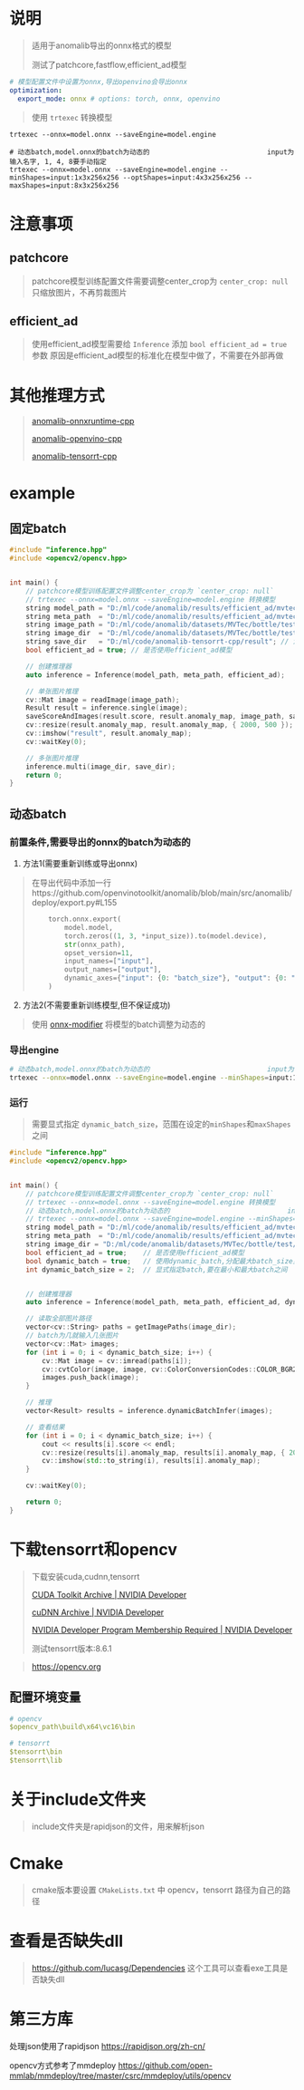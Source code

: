 # 说明

> 适用于anomalib导出的onnx格式的模型
>
> 测试了patchcore,fastflow,efficient_ad模型

```yaml
# 模型配置文件中设置为onnx,导出openvino会导出onnx
optimization:
  export_mode: onnx # options: torch, onnx, openvino
```

> 使用 `trtexec` 转换模型

```shell
trtexec --onnx=model.onnx --saveEngine=model.engine

# 动态batch,model.onnx的batch为动态的                             input为输入名字, 1, 4, 8要手动指定
trtexec --onnx=model.onnx --saveEngine=model.engine --minShapes=input:1x3x256x256 --optShapes=input:4x3x256x256 --maxShapes=input:8x3x256x256
```

# 注意事项

## patchcore
> patchcore模型训练配置文件需要调整center_crop为 `center_crop: null`
> 只缩放图片，不再剪裁图片
>

## efficient_ad

> 使用efficient_ad模型需要给 `Inference` 添加 `bool efficient_ad = true`参数
> 原因是efficient_ad模型的标准化在模型中做了，不需要在外部再做
> 

# 其他推理方式

> [anomalib-onnxruntime-cpp](https://github.com/NagatoYuki0943/anomalib-onnxruntime-cpp)
>
> [anomalib-openvino-cpp](https://github.com/NagatoYuki0943/anomalib-openvino-cpp)
>
> [anomalib-tensorrt-cpp](https://github.com/NagatoYuki0943/anomalib-tensorrt-cpp)

# example

## 固定batch

```C++
#include "inference.hpp"
#include <opencv2/opencv.hpp>


int main() {
    // patchcore模型训练配置文件调整center_crop为 `center_crop: null`
    // trtexec --onnx=model.onnx --saveEngine=model.engine 转换模型
    string model_path = "D:/ml/code/anomalib/results/efficient_ad/mvtec/bottle/run/weights/openvino/model.engine";
    string meta_path  = "D:/ml/code/anomalib/results/efficient_ad/mvtec/bottle/run/weights/openvino/metadata.json";
    string image_path = "D:/ml/code/anomalib/datasets/MVTec/bottle/test/broken_large/000.png";
    string image_dir  = "D:/ml/code/anomalib/datasets/MVTec/bottle/test/broken_large";
    string save_dir   = "D:/ml/code/anomalib-tensorrt-cpp/result"; // 注意目录不会自动创建,要手动创建才会保存
    bool efficient_ad = true; // 是否使用efficient_ad模型

    // 创建推理器
    auto inference = Inference(model_path, meta_path, efficient_ad);

    // 单张图片推理
    cv::Mat image = readImage(image_path);
    Result result = inference.single(image);
    saveScoreAndImages(result.score, result.anomaly_map, image_path, save_dir);
    cv::resize(result.anomaly_map, result.anomaly_map, { 2000, 500 });
    cv::imshow("result", result.anomaly_map);
    cv::waitKey(0);

    // 多张图片推理
    inference.multi(image_dir, save_dir);
    return 0;
}
```

## 动态batch

### 前置条件,需要导出的onnx的batch为动态的

1. 方法1(需要重新训练或导出onnx)

> ​	在导出代码中添加一行https://github.com/openvinotoolkit/anomalib/blob/main/src/anomalib/deploy/export.py#L155
>
> ```python
>     torch.onnx.export(
>         model.model,
>         torch.zeros((1, 3, *input_size)).to(model.device),
>         str(onnx_path),
>         opset_version=11,
>         input_names=["input"],
>         output_names=["output"],
>         dynamic_axes={"input": {0: "batch_size"}, "output": {0: "batch_size"}} # add this line to support dynamic batch
>     )
> ```

2. 方法2(不需要重新训练模型,但不保证成功)

> 使用 [onnx-modifier](https://github.com/ZhangGe6/onnx-modifier) 将模型的batch调整为动态的

### 导出engine

```sh
# 动态batch,model.onnx的batch为动态的                             input为输入名字, 1, 4, 8要手动指定,256为输出尺寸
trtexec --onnx=model.onnx --saveEngine=model.engine --minShapes=input:1x3x256x256 --optShapes=input:4x3x256x256 --maxShapes=input:8x3x256x256
```

### 运行

> 需要显式指定 `dynamic_batch_size`，范围在设定的`minShapes`和`maxShapes`之间

```c++
#include "inference.hpp"
#include <opencv2/opencv.hpp>


int main() {
    // patchcore模型训练配置文件调整center_crop为 `center_crop: null`
    // trtexec --onnx=model.onnx --saveEngine=model.engine 转换模型
    // 动态batch,model.onnx的batch为动态的                             input为输入名字, 1, 4, 8要手动指定
    // trtexec --onnx=model.onnx --saveEngine=model.engine --minShapes=input:1x3x256x256 --optShapes=input:4x3x256x256 --maxShapes=input:8x3x256x256
    string model_path = "D:/ml/code/anomalib/results/efficient_ad/mvtec/bottle/run/weights/openvino/model.engine";
    string meta_path  = "D:/ml/code/anomalib/results/efficient_ad/mvtec/bottle/run/weights/openvino/metadata.json";
    string image_dir = "D:/ml/code/anomalib/datasets/MVTec/bottle/test/broken_large";
    bool efficient_ad = true;    // 是否使用efficient_ad模型
    bool dynamic_batch = true;   // 使用dynamic_batch,分配最大batch_size显存
    int dynamic_batch_size = 2;  // 显式指定batch,要在最小和最大batch之间


    // 创建推理器
    auto inference = Inference(model_path, meta_path, efficient_ad, dynamic_batch);

    // 读取全部图片路径
    vector<cv::String> paths = getImagePaths(image_dir);
    // batch为几就输入几张图片
    vector<cv::Mat> images;
    for (int i = 0; i < dynamic_batch_size; i++) {
        cv::Mat image = cv::imread(paths[i]);
        cv::cvtColor(image, image, cv::ColorConversionCodes::COLOR_BGR2RGB);
        images.push_back(image);
    }

    // 推理
    vector<Result> results = inference.dynamicBatchInfer(images);

    // 查看结果
    for (int i = 0; i < dynamic_batch_size; i++) {
        cout << results[i].score << endl;
        cv::resize(results[i].anomaly_map, results[i].anomaly_map, { 2000, 500 });
        cv::imshow(std::to_string(i), results[i].anomaly_map);
    }

    cv::waitKey(0);

    return 0;
}
```



# 下载tensorrt和opencv

> 下载安装cuda,cudnn,tensorrt
>
> [CUDA Toolkit Archive | NVIDIA Developer](https://developer.nvidia.com/cuda-toolkit-archive)
>
> [cuDNN Archive | NVIDIA Developer](https://developer.nvidia.com/rdp/cudnn-archive)
>
> [NVIDIA Developer Program Membership Required | NVIDIA Developer](https://developer.nvidia.com/nvidia-tensorrt-download)
>
> 测试tensorrt版本:8.6.1
> 

> https://opencv.org

## 配置环境变量

```yaml
# opencv
$opencv_path\build\x64\vc16\bin

# tensorrt
$tensorrt\bin
$tensorrt\lib
```

# 关于include文件夹

> include文件夹是rapidjson的文件，用来解析json

# Cmake

> cmake版本要设置 `CMakeLists.txt` 中 opencv，tensorrt 路径为自己的路径

# 查看是否缺失dll

> https://github.com/lucasg/Dependencies 这个工具可以查看exe工具是否缺失dll

# 第三方库

处理json使用了rapidjson https://rapidjson.org/zh-cn/

opencv方式参考了mmdeploy https://github.com/open-mmlab/mmdeploy/tree/master/csrc/mmdeploy/utils/opencv
